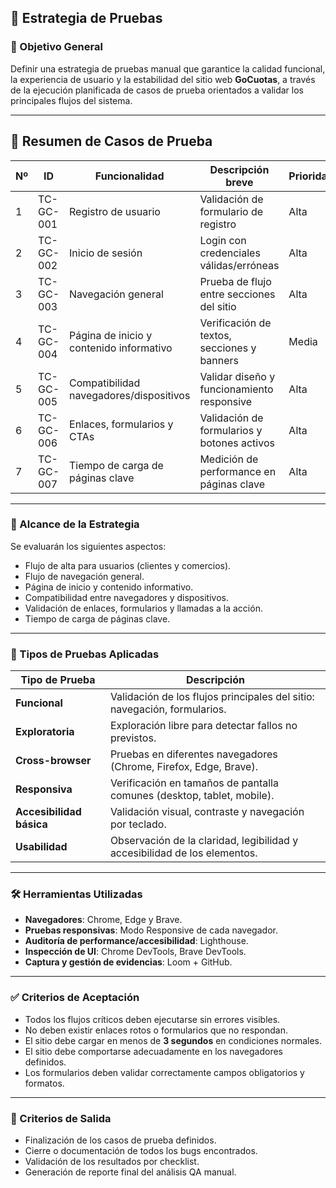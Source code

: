 ## 🧪 Estrategia de Pruebas

### 🎯 Objetivo General

Definir una estrategia de pruebas manual que garantice la calidad funcional, la experiencia de usuario y la estabilidad del sitio web **GoCuotas**, a través de la ejecución planificada de casos de prueba orientados a validar los principales flujos del sistema.

---

## 🧪 Resumen de Casos de Prueba

| Nº  | ID           | Funcionalidad                         | Descripción breve                            | Prioridad | Estado       |
|-----|--------------|----------------------------------------|----------------------------------------------|-----------|--------------|
| 1   | TC-GC-001    | Registro de usuario                    | Validación de formulario de registro         | Alta      | Ejecutado    |
| 2   | TC-GC-002    | Inicio de sesión                       | Login con credenciales válidas/erróneas      | Alta      | Ejecutado    |
| 3   | TC-GC-003    | Navegación general                     | Prueba de flujo entre secciones del sitio    | Alta      | Ejecutado    |
| 4   | TC-GC-004    | Página de inicio y contenido informativo | Verificación de textos, secciones y banners | Media     | Ejecutado    |
| 5   | TC-GC-005    | Compatibilidad navegadores/dispositivos | Validar diseño y funcionamiento responsive  | Alta      | Ejecutado    |
| 6   | TC-GC-006    | Enlaces, formularios y CTAs            | Validación de formularios y botones activos  | Alta      | Ejecutado    |
| 7   | TC-GC-007    | Tiempo de carga de páginas clave       | Medición de performance en páginas clave     | Alta      | Ejecutado    |

---
### 🧱 Alcance de la Estrategia

Se evaluarán los siguientes aspectos:

- Flujo de alta para usuarios (clientes y comercios).
- Flujo de navegación general.
- Página de inicio y contenido informativo.
- Compatibilidad entre navegadores y dispositivos.
- Validación de enlaces, formularios y llamadas a la acción.
- Tiempo de carga de páginas clave.


---

### 🧭 Tipos de Pruebas Aplicadas

| Tipo de Prueba           | Descripción                                                                 |
|--------------------------|-----------------------------------------------------------------------------|
| **Funcional**            | Validación de los flujos principales del sitio: navegación, formularios.    |
| **Exploratoria**         | Exploración libre para detectar fallos no previstos.                        |
| **Cross-browser**        | Pruebas en diferentes navegadores (Chrome, Firefox, Edge, Brave).           |
| **Responsiva**           | Verificación en tamaños de pantalla comunes (desktop, tablet, mobile).      |
| **Accesibilidad básica** | Validación visual, contraste y navegación por teclado.                      |
| **Usabilidad**           | Observación de la claridad, legibilidad y accesibilidad de los elementos.   |

---

### 🛠 Herramientas Utilizadas
- **Navegadores**: Chrome, Edge y Brave.
- **Pruebas responsivas**: Modo Responsive de cada navegador.
- **Auditoría de performance/accesibilidad**: Lighthouse.
- **Inspección de UI**: Chrome DevTools, Brave DevTools.
- **Captura y gestión de evidencias**: Loom + GitHub.
  
---

### ✅ Criterios de Aceptación

- Todos los flujos críticos deben ejecutarse sin errores visibles.
- No deben existir enlaces rotos o formularios que no respondan.
- El sitio debe cargar en menos de **3 segundos** en condiciones normales.
- El sitio debe comportarse adecuadamente en los navegadores definidos.
- Los formularios deben validar correctamente campos obligatorios y formatos.

---

### 🚫 Criterios de Salida

- Finalización de los casos de prueba definidos.
- Cierre o documentación de todos los bugs encontrados.
- Validación de los resultados por checklist.
- Generación de reporte final del análisis QA manual.
